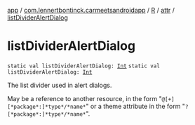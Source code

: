 [app](../../../index.md) / [com.lennertbontinck.carmeetsandroidapp](../../index.md) / [R](../index.md) / [attr](index.md) / [listDividerAlertDialog](./list-divider-alert-dialog.md)

# listDividerAlertDialog

`static val listDividerAlertDialog: `[`Int`](https://kotlinlang.org/api/latest/jvm/stdlib/kotlin/-int/index.html)
`static val listDividerAlertDialog: `[`Int`](https://kotlinlang.org/api/latest/jvm/stdlib/kotlin/-int/index.html)

The list divider used in alert dialogs.

May be a reference to another resource, in the form "`@[+][*package*:]*type*/*name*`" or a theme attribute in the form "`?[*package*:]*type*/*name*`".

